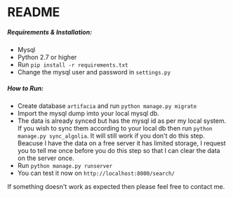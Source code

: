 # README

##### Requirements & Installation:

 * Mysql
 * Python 2.7 or higher
 * Run `pip install -r requirements.txt`
 * Change the mysql user and password in `settings.py`

##### How to Run:
 * Create database `artifacia` and run `python manage.py migrate`
 * Import the mysql dump imto your local mysql db. 
 * The data is already synced but has the mysql id as per my local system. If you wish to sync them according to your local db then run `python manage.py sync_algolia`. It will still work if you don't do this step. Beacuse I have the data on a free server it has limited storage, I request you to tell me once before you do this step so that I can clear the data on the server once. 
 * Run `python manage.py runserver`
 * You can test it now on `http://localhost:8000/search/`

If something doesn't work as expected then please feel free to contact me.